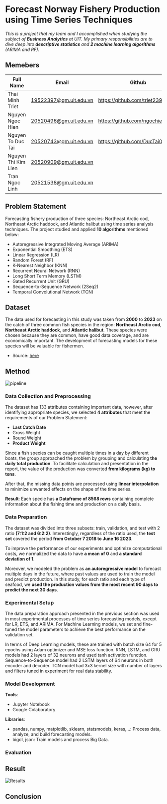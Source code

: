 # Forecast Norway Fishery Production using Time Series Techniques

*This is a project that my team and I accomplished when studying the subject of **Business Analytics** at UIT. My primary responsibilities are to dive deep into **descriptive statistics** and **2 machine learning algorithms** (ARIMA and RF)*.

## Memebers
| Full Name | Email | Github|Role| 
|--------------|-------|------|------|
| Thai Minh Triet | 19522397@gm.uit.edu.vn |https://github.com/triet2397 |Leader | 
| Nguyen Ngoc Hien | 20520496@gm.uit.edu.vn |https://github.com/ngochien1007 |Member | 
| Nguyen To Duc Tai | 20520743@gm.uit.edu.vn |https://github.com/DucTai0909|Member | 
| Nguyen Thi Kim Lien | 20520909@gm.uit.edu.vn | | Member | 
| Tran Ngoc Linh | 20521538@gm.uit.edu.vn | | Member | 

## Problem Statement

Forecasting fishery production of three species: Northeast Arctic cod, Northeast Arctic haddock, and Atlantic halibut using time series analysis techniques. The project studied and applied **10 algorithms** mentioned below:
- Autoregressive Integrated Moving Average (ARIMA) 
- Exponential Smoothing (ETS)
- Linear Regression (LR)
- Random Forest (RF)
- K-Nearest Neighbor (KNN)
- Recurrent Neural Network (RNN) 
- Long Short Term Memory (LSTM)
- Gated Recurrent Unit (GRU) 
- Sequence-to-Sequence Network (2Seq2)
- Temporal Convolutional Network (TCN)

## Dataset

The data used for forecasting in this study was taken from **2000** to **2023** on the catch of three common fish species in the region: **Northeast Arctic cod**, **Northeast Arctic haddock**, and **Atlantic halibut**. These species were chosen because they are common, have good data coverage, and are economically important. The development of forecasting models for these species will be valuable for fishermen.


- Source: [here](https://www.fiskeridir.no/Tall-og-analyse/AApne-data/Fangstdata-seddel-koblet-med-fartoeydata)

## Method


![pipeline](https://github.com/ngochien1007/forecast-fishery-production-using-time-series/assets/154615929/ff2738e4-a877-4c50-8faa-b8e5dba239a2)


### Data Collection and Preprocessing

The dataset has 133 attributes containing important data, however, after identifying appropriate species, we selected **4 attributes** that meet the requirements of our Problem Statement:

- **Last Catch Date**
- Gross Weight
- Round Weight
- **Product Weight**

Since a fish species can be caught multiple times in a day by different boats, the group approached the problem by grouping and calculating **the daily total production**. To facilitate calculation and presentation in the report, the value of the production was converted **from kilograms (kg) to tons**.

After that, the missing data points are processed using **linear interpolation** to minimize unwanted effects on the shape of the time series.

**Result**: Each specie has **a Dataframe of 8568 rows** containing complete information about the fishing time and production on a daily basis.
  
### Data Preparation

The dataset was divided into three subsets: train, validation, and test with 2 ratio **(7:1:2 and 6:2:2)**. Interestingly, regardless of the ratio used, the **test set** covered the period **from October 7 2018 to June 16 2023**. 

To improve the performance of our experiments and optimize computational costs, we normalized the data to have **a mean of 0** and **a standard deviation of 1**. 

Moreover, we modeled the problem as **an autoregressive model** to forecast multiple days in the future, where past values are used to train the model and predict production. In this study, for each ratio and each type of seafood, we **used the production values from the most recent 90 days to predict the next 30 days**.

### Experimental Setup

The data preparation approach presented in the previous section was used in most experimental processes of time series forecasting models, except for LR, ETS, and ARIMA. For Machine Learning models, we set and fine-tuned the model parameters to achieve the best performance on the validation set.

In terms of Deep Learning models, these are trained with batch size 64 for 5 epochs using Adam optimizer and MSE loss function. RNN, LSTM, and GRU models had 2 layers of 32 neurons and used tanh activation function. Sequence-to-Sequence model had 2 LSTM layers of 64 neurons in both encoder and decoder. TCN model had 3x3 kernel size with number of layers and filters tuned in experiment for real data stability.

### Model Development

**Tools**: 
- Jupyter Notebook
- Google Colaboratory

**Libraries**: 

- pandas, numpy, matplotlib, sklearn, statsmodels, keras,...: Process data, analyze, and build forecasting models.
- bigdl, json: Train models and process Big Data.

### Evaluation



## Result

![Results](https://github.com/ngochien1007/forecast-fishery-production-using-time-series/assets/154615929/c3386674-d297-4d32-a236-a04facb64b40)

## Conclusion



  

